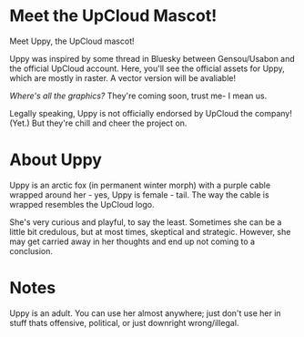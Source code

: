 # Meet the UpCloud Mascot!

Meet Uppy, the UpCloud mascot!

Uppy was inspired by some thread in Bluesky between Gensou/Usabon and the official UpCloud account. Here, you'll see the official assets for Uppy, which are mostly in raster. A vector version will be avaliable!

*Where's all the graphics?*
They're coming soon, trust me- I mean us. 

Legally speaking, Uppy is not officially endorsed by UpCloud the company! (Yet.) But they're chill and cheer the project on.

# About Uppy

Uppy is an arctic fox (in permanent winter morph) with a purple cable wrapped around her - yes, Uppy is female - tail. The way the cable is wrapped resembles the UpCloud logo.

She's very curious and playful, to say the least. Sometimes she can be a little bit credulous, but at most times, skeptical and strategic. However, she may get carried away in her thoughts and end up not coming to a conclusion.

# Notes
Uppy is an adult. 
You can use her almost anywhere; just don't use her in stuff thats offensive, political, or just downright wrong/illegal.
